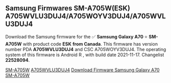 <h2>Samsung Firmwares SM-A705W(ESK) A705WVLU3DUJ4/A705WOYV3DUJ4/A705WVLU3DUJ4</h2>
Download the Samsung firmware for the ✅ <strong>Samsung Galaxy A70 </strong> ⭐ <strong>SM-A705W</strong> with product code <strong>ESK</strong> <strong> from Canada</strong>. This firmware has version number PDA <strong>A705WVLU3DUJ4</strong> and CSC A705WOYV3DUJ4. The operating system of this firmware is Android R , with build date 2021-11-17. Changelist <strong>22528094</strong>.


[SM-A705W](https://samfirm.shop/samsung/model/SM-A705W)
[A705WVLU3DUJ4](https://samfirm.shop/samsung/pda/A705WVLU3DUJ4)
[Download Firmware Samsung Galaxy A70 SM-A705W](https://samfirm.shop/samsung/firmware/474762)
